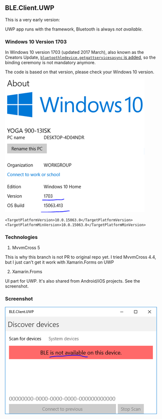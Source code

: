 ## BLE.Client.UWP

This is a very early version:

UWP app runs with the framework, Bluetooth is always _not available_.

### Windows 10 Version 1703

 In Windows 10 version 1703 (updated 2017 March), also known as the Creators Update, [`bluetoothledevice.getgattservicesasync` is added](https://docs.microsoft.com/en-us/windows/uwp/whats-new/windows-10-version-1703-api-diff), so the binding ceremony is not mandatory anymore. 
 
 The code is based on that version, please check your Windows 10 version.
 
 ![Windows 10 version 1703](Windows_10_Creater_Update.PNG "UWP")
 
```     
<TargetPlatformVersion>10.0.15063.0</TargetPlatformVersion>
<TargetPlatformMinVersion>10.0.15063.0</TargetPlatformMinVersion>
```


### Technologies
1. MvvmCross 5

This is why this branch is not PR to original repo yet. I tried MvvmCross 4.4, but I just can't get it work with Xamarin.Forms on UWP

2. Xamarin.Froms

UI part for UWP. 
It's also shared from Android/iOS projects. See the screenshot.

### Screenshot

![BLE.Client.UWP](BLE.Client.UWP.PNG "UWP")


